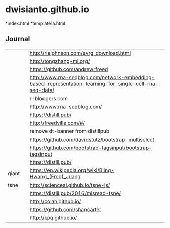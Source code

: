 # dwisianto.github.io

*index.html
*template1a.html

## Journal
| | | |
|-|-|-|
| | | http://riejohnson.com/svrg_download.html | 
| | | http://tongzhang-ml.org/ |
| | | https://github.com/andrewrfreed |
| | | http://www.rna-seqblog.com/network-embedding-based-representation-learning-for-single-cell-rna-seq-data/ |
| | | r-bloogers.com
| | | http://www.rna-seqblog.com/ |
| | | https://distill.pub/ |
| | | http://freedville.com/#/ |
| | | remove dt-banner from distillpub |
| | | https://github.com/davidstutz/bootstrap-multiselect |
| | | https://github.com/bootstrap-tagsinput/bootstrap-tagsinput |
| | | https://distill.pub/ |
| giant | | https://en.wikipedia.org/wiki/Biing-Hwang_(Fred)_Juang |
| tsne | | http://scienceai.github.io/tsne-js/ |
|      | | https://distill.pub/2016/misread-tsne/ |
| | | http://colah.github.io/ |
| | | https://github.com/shancarter |
| | | http://kpq.github.io/ |

